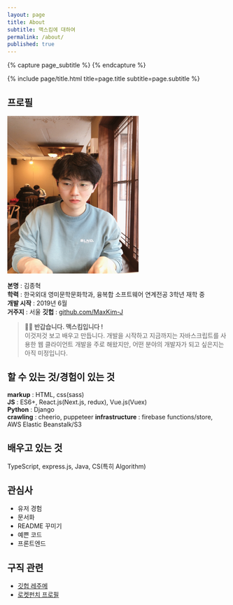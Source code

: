 ```yaml
---
layout: page
title: About
subtitle: 맥스킴에 대하여 
permalink: /about/
published: true
---
```


<div class="page" markdown="1">
{% capture page_subtitle %}
{% endcapture %}

{% include page/title.html title=page.title subtitle=page.subtitle %}

## 프로필
<img src="/uploads/about.jpeg" width="300" height="360" style="margin:0">

**본명** : 김종혁  
**학력** : 한국외대 영미문학문화학과, 융복합 소프트웨어 연계전공 3학년 재학 중  
**개발 시작** : 2019년 6월  
**거주지** : 서울
**깃헙** : [github.com/MaxKim-J](https://github.com/MaxKim-J)

>**👋🏻 반갑습니다. 맥스킴입니다 !**  
이것저것 보고 배우고 만듭니다. 개발을 시작하고 지금까지는 자바스크립트를 사용한 웹 클라이언트 개발을 주로 해왔지만, 어떤 분야의 개발자가 되고 싶은지는 아직 미정입니다.  

## 할 수 있는 것/경험이 있는 것

**markup** : HTML, css(sass)  
**JS** : ES6+, React.js(Next.js, redux), Vue.js(Vuex)  
**Python** : Django  
**crawling** : cheerio, puppeteer
**infrastructure** : firebase functions/store, AWS Elastic Beanstalk/S3

## 배우고 있는 것

TypeScript, express.js, Java, CS(특히 Algorithm)

## 관심사

- 유저 경험
- 문서화
- README 꾸미기
- 예쁜 코드
- 프론트엔드

## 구직 관련
- [깃헙 레주메](https://github.com/MaxKim-J/RESUME)
- [로켓펀치 프로필](https://www.rocketpunch.com/@hwaseen)

</div>

